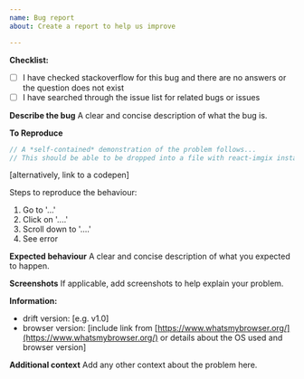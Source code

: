 ```yaml
---
name: Bug report
about: Create a report to help us improve

---
```


**Checklist:**

- [ ] I have checked stackoverflow for this bug and there are no answers or the question does not exist
- [ ] I have searched through the issue list for related bugs or issues

**Describe the bug**
A clear and concise description of what the bug is.

**To Reproduce**

```js
// A *self-contained* demonstration of the problem follows...
// This should be able to be dropped into a file with react-imgix installed and just work
```

[alternatively, link to a codepen]

Steps to reproduce the behaviour:

1.  Go to '...'
2.  Click on '....'
3.  Scroll down to '....'
4.  See error

**Expected behaviour**
A clear and concise description of what you expected to happen.

**Screenshots**
If applicable, add screenshots to help explain your problem.

**Information:**

- drift version: [e.g. v1.0]
- browser version: [include link from [https://www.whatsmybrowser.org/](https://www.whatsmybrowser.org/) or details about the OS used and browser version]

**Additional context**
Add any other context about the problem here.

